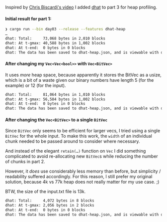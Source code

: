 Inspired by [Chris Biscardi's video](https://youtu.be/NnIZjcO2g20) I added [dhat](https://docs.rs/dhat/) to part 3 for heap profiling.

#### Initial result for part 1:

```sh
❯ cargo run --bin day03 --release --features dhat-heap
…
dhat: Total:     73,068 bytes in 2,010 blocks
dhat: At t-gmax: 40,588 bytes in 1,002 blocks
dhat: At t-end:  0 bytes in 0 blocks
dhat: The data has been saved to dhat-heap.json, and is viewable with dhat/dh_view.html
```

#### After changing my `Vec<Vec<bool>>` with `Vec<BitVec>`

It uses _more_ heap space, because apparently it stores the BitVec as a usize, which is a bit of a waste given our binary numbers have length 5 (for the example) or 12 (for the input).

```sh
dhat: Total:     81,064 bytes in 1,010 blocks
dhat: At t-gmax: 56,584 bytes in 1,002 blocks
dhat: At t-end:  0 bytes in 0 blocks
dhat: The data has been saved to dhat-heap.json, and is viewable with dhat/dh_view.html
```

#### After changing the `Vec<BitVec>` to a single `BitVec`

Since `BitVec` only seems to be efficient for larger vecs, I tried using a single `BitVec` for the whole input. To make this work, the `width` of an individual chunk needed to be passed around to consider where necessary. 

And instead of the elegant `retain(…)` function on `Vec` I did something complicated to avoid re-allocating new `BitVec`s while reducing the number of chunks in part 2.

However, it _does_ use considerably less memory than before, but simplicity / readability suffered accordingly. For this reason, I still prefer my original solution, because 4k vs 77k heap does not really matter for my use case. ;)

BTW, the size of the input.txt file is 13k.

```sh
dhat: Total:     4,072 bytes in 8 blocks
dhat: At t-gmax: 2,056 bytes in 2 blocks
dhat: At t-end:  0 bytes in 0 blocks
dhat: The data has been saved to dhat-heap.json, and is viewable with dhat/dh_view.html
```